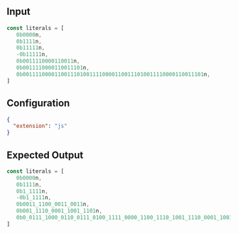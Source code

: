 
## Input
```javascript input
const literals = [
   0b0000n,
   0b1111n,
   0b11111n,
   -0b11111n,
   0b0011110000110011n,
   0b0011110000110011101n,
   0b001111000011001110100111100001100111010011110000110011101n,
]
```

## Configuration
```json configuration
{
  "extension": "js"
}
```

## Expected Output
```javascript expected output
const literals = [
   0b0000n,
   0b1111n,
   0b1_1111n,
   -0b1_1111n,
   0b0011_1100_0011_0011n,
   0b001_1110_0001_1001_1101n,
   0b0_0111_1000_0110_0111_0100_1111_0000_1100_1110_1001_1110_0001_1001_1101n,
]
```
